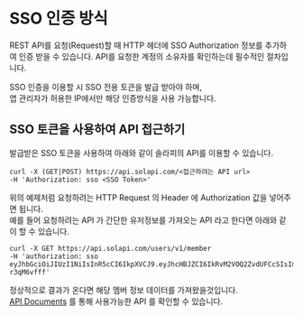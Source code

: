 # SSO 인증 방식

REST API를 요청\(Request\)할 때 HTTP 헤더에 SSO Authorization 정보를 추가하여 인증 받을 수 있습니다. API를 요청한 계정의 소유자를 확인하는데 필수적인 절차입니다.  
  
SSO 인증을 이용할 시 SSO 전용 토큰을 발급 받아야 하며,  
앱 관리자가 허용한 IP에서만 해당 인증방식을 사용 가능합니다.

## SSO 토큰을 사용하여 API 접근하기

발급받은 SSO 토큰을 사용하여 아래와 같이 솔라피의 API를 이용할 수 있습니다.

```text
curl -X (GET|POST) https://api.solapi.com/<접근하려는 API url>
-H 'Authorization: sso <SSO Token>'
```

위의 예제처럼 요청하려는 HTTP Request 의 Header 에 Authorization 값을 넣어주면 됩니다.  
예를 들어 요청하려는 API 가 간단한 유저정보를 가져오는 API 라고 한다면 아래와 같이 할 수 있습니다.

```text
curl -X GET https://api.solapi.com/users/v1/member
-H 'authorization: sso eyJhbGciOiJIUzI1NiIsInR5cCI6IkpXVCJ9.eyJhcHBJZCI6IkRvM2VOQ2ZvdUFCcSIsIm1lbWJlcklkIjoiTUVNVXdnX0d2SEVNcjQiLCJhY2NvdW50SWQiOiIyMTA3MjIxOTY1Mzg2NyIsImlhdCI6MTYyNzIyMjUxMn0.Eh_hXbqhfTC00QDvF4HrLgXnUqEsT80c6-r3qM6vfff'
```

정상적으로 결과가 온다면 해당 멤버 정보 데이터를 가져왔을것입니다.  
[API Documents](https://docs.solapi.com/rest-api-reference/overview) 를 통해 사용가능한 API 를 확인할 수 있습니다.



